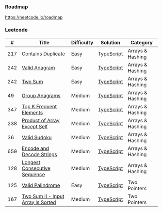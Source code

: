 ### Roadmap

https://neetcode.io/roadmap

### Leetcode

| #   | Title                                                                                                 | Difficulty | Solution                                                           | Category         |
| --- | ----------------------------------------------------------------------------------------------------- | ---------- | ------------------------------------------------------------------ | ---------------- |
| 217 | [Contains Duplicate](https://leetcode.com/problems/contains-duplicate/)                               | Easy       | [TypeScript](./TypeScript/217.contains-duplicate.ts)               | Arrays & Hashing |
| 242 | [Valid Anagram](https://leetcode.com/problems/valid-anagram/)                                         | Easy       | [TypeScript](./TypeScript/242.valid-anagram.ts)                    | Arrays & Hashing |
| 242 | [Two Sum](https://leetcode.com/problems/two-sum/)                                                     | Easy       | [TypeScript](./TypeScript/1.two-sum.ts)                            | Arrays & Hashing |
| 49  | [Group Anagrams](https://leetcode.com/problems/two-sum/)                                              | Medium     | [TypeScript](./TypeScript/49.group-anagrams.ts)                    | Arrays & Hashing |
| 347 | [Top K Frequent Elements](https://leetcode.com/problems/top-k-frequent-elements/)                     | Medium     | [TypeScript](./TypeScript/347.top-k-frequent-elements.ts)          | Arrays & Hashing |
| 238 | [Product of Array Except Self](https://leetcode.com/problems/product-of-array-except-self/)           | Medium     | [TypeScript](./TypeScript/238.product-of-array-except-self.ts)     | Arrays & Hashing |
| 36  | [Valid Sudoku](https://leetcode.com/problems/valid-sudoku/)                                           | Medium     | [TypeScript](./TypeScript/36.valid-sudoku.ts)                      | Arrays & Hashing |
| 659 | [Encode and Decode Strings](https://www.lintcode.com/problem/659/)                                    | Medium     | [TypeScript](./TypeScript/659.encode-and-decode-strings.ts)        | Arrays & Hashing |
| 128 | [Longest Consecutive Sequence](https://leetcode.com/problems/longest-consecutive-sequence/)           | Medium     | [TypeScript](./TypeScript/128.longest-consecutive-sequence.ts)     | Arrays & Hashing |
| 125 | [Valid Palindrome](https://leetcode.com/problems/valid-palindrome/)                                   | Easy       | [TypeScript](./TypeScript/125.valid-palindrome.ts)                 | Two Pointers     |
| 167 | [Two Sum II - Input Array Is Sorted](https://leetcode.com/problems/two-sum-ii-input-array-is-sorted/) | Medium     | [TypeScript](./TypeScript/167.two-sum-ii-input-array-is-sorted.ts) | Two Pointers     |
